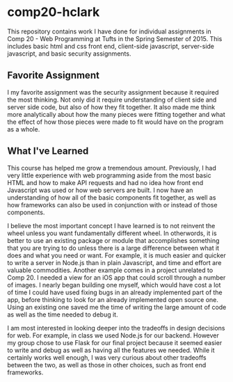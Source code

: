 # comp20-hclark
This repository contains work I have done for individual assignments in Comp 20 - Web Programming at Tufts in the Spring Semester of 2015. This includes basic html and css front end, client-side javascript, server-side javascript, and basic security assignments.

## Favorite Assignment
  I my favorite assignment was the security assignment because it required the most thinking. Not only did it require understanding of client side and server side code, but also of how they fit together. It also made me think more analytically about how the many pieces were fitting together and what the effect of how those pieces were made to fit would have on the program as a whole.

## What I've Learned
  This course has helped me grow a tremendous amount. Previously, I had very little experience with web programming aside from the most basic HTML and how to make API requests and had no idea how front end Javascript was used or how web servers are built. I now have an understanding of how all of the basic components fit together, as well as how frameworks can also be used in conjunction with or instead of those components.
  
  I believe the most important concept I have learned is to not reinvent the wheel unless you want fundamentally different wheel. In otherwords, it is better to use an existing package or module that accomplishes something that you are trying to do unless there is a large difference between what it does and what you need or want. For example, it is much easier and quicker to write a server in Node.js than in plain Javascript, and time and effort are valuable commodities. Another example comes in a project unrelated to Comp 20. I needed a view for an iOS app that could scroll through a number of images. I nearly began building one myself, which would have cost a lot of time I could have used fixing bugs in an already implemented part of the app, before thinking to look for an already implemented open source one. Using an existing one saved me the time of writing the large amount of code as well as the time needed to debug it.
  
  I am most interested in looking deeper into the tradeoffs in design decisions for web. For example, in class we used Node.js for our backend. However my group chose to use Flask for our final project because it seemed easier to write and debug as well as having all the features we needed. While it certainly works well enough, I was very curious about other tradeoffs between the two, as well as those in other choices, such as front end frameworks.
